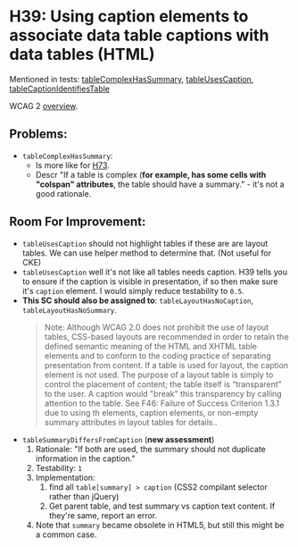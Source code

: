 
# H39: Using caption elements to associate data table captions with data tables (HTML)

Mentioned in tests: [tableComplexHasSummary](https://github.com/quailjs/quail/blob/2.2.15/src/js/custom/tableComplexHasSummary.js), [tableUsesCaption](https://github.com/quailjs/quail/blob/2.2.15/src/js/custom/tableUsesCaption.js), [tableCaptionIdentifiesTable](https://github.com/quailjs/quail/blob/2.2.15/src/js/custom/tableCaptionIdentifiesTable.js)

WCAG 2 [overview](http://www.w3.org/TR/2015/NOTE-WCAG20-TECHS-20150226/H39).

## Problems:

* `tableComplexHasSummary`:
	* Is more like for [H73](http://www.w3.org/TR/2015/NOTE-WCAG20-TECHS-20150226/H73.html).
	* Descr &quot;If a table is complex (**for example, has some cells with &quot;colspan&quot; attributes**, the table should have a summary.&quot; - it's not a good rationale.

## Room For Improvement:

* `tableUsesCaption` should not highlight tables if these are are layout tables. We can use helper method to determine that. (Not useful for CKE)
* `tableUsesCaption` well it's not like all tables needs caption. H39 tells you to ensure if the caption is visible in presentation, if so then make sure it's `caption` element. I would simply reduce testability to `0.5`.
* **This SC should also be assigned to**: `tableLayoutHasNoCaption`, `tableLayoutHasNoSummary`.
	> Note: Although WCAG 2.0 does not prohibit the use of layout tables, CSS-based layouts are recommended in order to retain the defined semantic meaning of the HTML and XHTML table elements and to conform to the coding practice of separating presentation from content. If a table is used for layout, the caption element is not used. The purpose of a layout table is simply to control the placement of content; the table itself is “transparent" to the user. A caption would "break" this transparency by calling attention to the table. See F46: Failure of Success Criterion 1.3.1 due to using th elements, caption elements, or non-empty summary attributes in layout tables for details..
* `tableSummaryDiffersFromCaption` (**new assessment**)
	1. Rationale: "If both are used, the summary should not duplicate information in the caption."
	1. Testability: `1`
	1. Implementation:
		1. find all `table[summary] > caption` (CSS2 compilant selector rather than jQuery)
		1. Get parent table, and test summary vs caption text content. If they're same, report an error.
	1. Note that `summary` became obsolete in HTML5, but still this might be a common case.